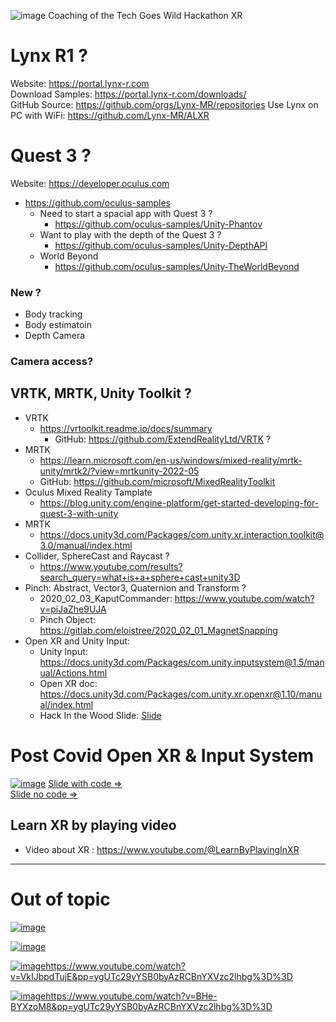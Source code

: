 
![image](https://github.com/EloiStree/2024_03_22_/assets/20149493/9ae18316-c58a-4fc7-baf0-036bc2cc79c9)
Coaching of the Tech Goes Wild Hackathon XR

# Lynx R1 ?

Website: https://portal.lynx-r.com  
Download Samples: https://portal.lynx-r.com/downloads/  
GitHub Source: https://github.com/orgs/Lynx-MR/repositories 
Use Lynx on PC with WiFi: https://github.com/Lynx-MR/ALXR  


# Quest 3 ?

Website: https://developer.oculus.com  
- https://github.com/oculus-samples  
  - Need to start a spacial app with Quest 3 ?   
    - https://github.com/oculus-samples/Unity-Phantov  
  - Want to play with the depth of the Quest 3 ?  
    - https://github.com/oculus-samples/Unity-DepthAPI  
  - World Beyond  
    - https://github.com/oculus-samples/Unity-TheWorldBeyond  

### New ?
- Body tracking
- Body estimatoin
- Depth Camera

### Camera access?  

## VRTK, MRTK, Unity Toolkit ?

- VRTK
  - https://vrtoolkit.readme.io/docs/summary
    - GitHub: https://github.com/ExtendRealityLtd/VRTK ?
- MRTK
  - https://learn.microsoft.com/en-us/windows/mixed-reality/mrtk-unity/mrtk2/?view=mrtkunity-2022-05
  - GitHub: https://github.com/microsoft/MixedRealityToolkit 
- Oculus Mixed Reality Tamplate
  - https://blog.unity.com/engine-platform/get-started-developing-for-quest-3-with-unity
- MRTK
  - https://docs.unity3d.com/Packages/com.unity.xr.interaction.toolkit@3.0/manual/index.html
- Collider, SphereCast and Raycast ?
  - https://www.youtube.com/results?search_query=what+is+a+sphere+cast+unity3D
- Pinch: Abstract, Vector3, Quaternion and Transform ?
  - 2020_02_03_KaputCommander:  https://www.youtube.com/watch?v=piJaZhe9UJA
  - Pinch Object: https://gitlab.com/eloistree/2020_02_01_MagnetSnapping
- Open XR and Unity Input:
  - Unity Input: https://docs.unity3d.com/Packages/com.unity.inputsystem@1.5/manual/Actions.html
  - Open XR doc: https://docs.unity3d.com/Packages/com.unity.xr.openxr@1.10/manual/index.html 
  - Hack In the Wood Slide: [Slide](https://docs.google.com/presentation/d/e/2PACX-1vRriKS_IR4K8T0-LIFoVX0iNyFasUH7mt9zed83Bz3N-IhR_C0lRHzd0IR13XJJXeAY0JDLWCQ9KIbl/pub?start=false&loop=false&delayms=3000)
 

# Post Covid Open XR & Input System

[![image](https://github.com/EloiStree/2024_03_22_TechGoesWild/assets/20149493/9d4b49b9-949d-46ee-903c-c31b4b6cced5)](https://docs.google.com/presentation/d/1gVUTYY_wAOZR6TF3pnw4wGh7BjlUdNuoikgcT9Yvt24/edit?usp=sharing)
[Slide with code =>](https://docs.google.com/presentation/d/1gVUTYY_wAOZR6TF3pnw4wGh7BjlUdNuoikgcT9Yvt24/edit?usp=sharing)   
[Slide no code =>](https://docs.google.com/presentation/d/e/2PACX-1vSGxyUsLmLiIEdPtboKty9WVjO1XojCvxGWo33keL_kOCLOkxnccqTuQmFSvb7_s5Czp81La7BfOVIZ/pub?start=true&loop=false&delayms=10000)   






## Learn XR by playing video

- Video about XR : https://www.youtube.com/@LearnByPlayingInXR




-----------
# Out of topic
[![image](https://github.com/EloiStree/2024_03_22_TechGoesWild/assets/20149493/c4752037-54b8-44c0-a0f4-1e5a84ead445)](https://twitter.com/_akhaliq/status/1689147758744104961)


[![image](https://github.com/EloiStree/2024_03_22_TechGoesWild/assets/20149493/928488da-c5e6-4942-903f-ed03ccebdce9)](https://www.youtube.com/watch?v=b-yfEzE-bIU&pp=ygUTc29yYSB0byAzRCBnYXVzc2lhbg%3D%3D)

[![image](https://github.com/EloiStree/2024_03_22_TechGoesWild/assets/20149493/60f2220c-a288-4cf8-bd55-5e47e249d1c0)](https://www.youtube.com/watch?v=VkIJbpdTujE&pp=ygUTc29yYSB0byAzRCBnYXVzc2lhbg%3D%3D)https://www.youtube.com/watch?v=VkIJbpdTujE&pp=ygUTc29yYSB0byAzRCBnYXVzc2lhbg%3D%3D

[![image](https://github.com/EloiStree/2024_03_22_TechGoesWild/assets/20149493/00585688-faf1-48db-b0e2-5ee297d1631b)](https://www.youtube.com/watch?v=BHe-BYXzoM8&pp=ygUTc29yYSB0byAzRCBnYXVzc2lhbg%3D%3D)https://www.youtube.com/watch?v=BHe-BYXzoM8&pp=ygUTc29yYSB0byAzRCBnYXVzc2lhbg%3D%3D


